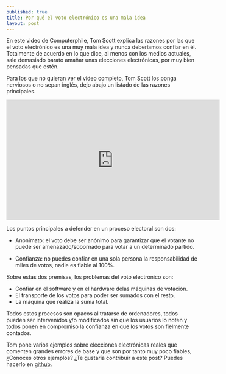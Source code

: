 ```yaml
---
published: true
title: Por qué el voto electrónico es una mala idea
layout: post
---
```

En este video de Computerphile, Tom Scott explica las razones por las que el voto electrónico es una muy mala idea y nunca deberíamos confiar en él. Totalmente de acuerdo en lo que dice, al menos con los medios actuales, sale demasiado barato amañar unas elecciones electrónicas, por muy bien pensadas que estén. 

Para los que no quieran ver el video completo, Tom Scott los ponga nerviosos o no sepan inglés, dejo abajo un listado de las razones principales.

<iframe width="560" height="315" src="https://www.youtube.com/embed/w3_0x6oaDmI" frameborder="0" allowfullscreen></iframe>

Los puntos principales a defender en un proceso electoral son dos:

- Anonimato: el voto debe ser anónimo para garantizar que el votante no puede ser amenazado/sobornado para votar a un determinado partido.

- Confianza: no puedes confiar en una sola persona la responsabilidad de miles de votos, nadie es fiable al 100%.

Sobre estas dos premisas, los problemas del voto electrónico son:

- Confiar en el software y en el hardware delas máquinas de votación.
- El transporte de los votos para poder ser sumados con el resto.
- La máquina que realiza la suma total.

Todos estos procesos son opacos al tratarse de ordenadores, todos pueden ser intervenidos y/o modificados sin que los usuarios lo noten y todos ponen en compromiso la confianza en que los votos son fielmente contados.

Tom pone varios ejemplos sobre elecciones electrónicas reales que comenten grandes errores de base y que son por tanto muy poco fiables, ¿Conoces otros ejemplos? ¿Te gustaría contribuir a este post? Puedes hacerlo en [github](https://github.com/juanmirod/juanmirod.github.io/blob/master/_posts/2015-10-25-por-qu-el-voto-electr-nico-es-una-mala-idea.markdown).
